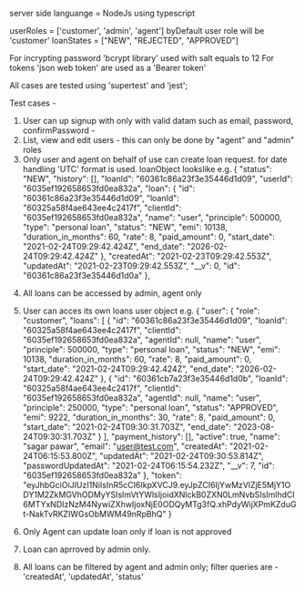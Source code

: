 server side languange = NodeJs using typescript

userRoles = ['customer', 'admin', 'agent']
byDefault user role will be 'customer'
loanStates = ["NEW", "REJECTED", "APPROVED"]

For incrypting password 'bcrypt library' used with salt equals to 12
For tokens 'json web token' are used as a 'Bearer token'

All cases are tested using 'supertest' and 'jest';

Test cases -

1. User can up signup with only with valid datam such as email, password, confirmPassword -
2. List, view and edit users - this can only be done by "agent" and "admin" roles
3. Only user and agent on behalf of use can create loan request.
   for date handling 'UTC' format is used.
   loanObject lookslike
   e.g.
   {
   "status": "NEW",
   "history": [],
   "loanId": "60361c86a23f3e35446d1d09",
   "userId": "6035ef192658653fd0ea832a",
   "loan": {
   "id": "60361c86a23f3e35446d1d09",
   "loanId": "60325a58f4ae643ee4c2417f",
   "clientId": "6035ef192658653fd0ea832a",
   "name": "user",
   "principle": 500000,
   "type": "personal loan",
   "status": "NEW",
   "emi": 10138,
   "duration_in_months": 60,
   "rate": 8,
   "paid_amount": 0,
   "start_date": "2021-02-24T09:29:42.424Z",
   "end_date": "2026-02-24T09:29:42.424Z"
   },
   "createdAt": "2021-02-23T09:29:42.553Z",
   "updatedAt": "2021-02-23T09:29:42.553Z",
   "\_\_v": 0,
   "id": "60361c86a23f3e35446d1d0a"
   },

4) All loans can be accessed by admin, agent only
5) User can acces its own loans
   user object
   e.g.
   {
   "user": {
   "role": "customer",
   "loans": [
   {
   "id": "60361c86a23f3e35446d1d09",
   "loanId": "60325a58f4ae643ee4c2417f",
   "clientId": "6035ef192658653fd0ea832a",
   "agentId": null,
   "name": "user",
   "principle": 500000,
   "type": "personal loan",
   "status": "NEW",
   "emi": 10138,
   "duration_in_months": 60,
   "rate": 8,
   "paid_amount": 0,
   "start_date": "2021-02-24T09:29:42.424Z",
   "end_date": "2026-02-24T09:29:42.424Z"
   },
   {
   "id": "60361cb7a23f3e35446d1d0b",
   "loanId": "60325a58f4ae643ee4c2417f",
   "clientId": "6035ef192658653fd0ea832a",
   "agentId": null,
   "name": "user",
   "principle": 250000,
   "type": "personal loan",
   "status": "APPROVED",
   "emi": 9222,
   "duration_in_months": 30,
   "rate": 8,
   "paid_amount": 0,
   "start_date": "2021-02-24T09:30:31.703Z",
   "end_date": "2023-08-24T09:30:31.703Z"
   }
   ],
   "payment_history": [],
   "active": true,
   "name": "sagar pawar",
   "email": "user@test.com",
   "createdAt": "2021-02-24T06:15:53.800Z",
   "updatedAt": "2021-02-24T09:30:53.814Z",
   "passwordUpdatedAt": "2021-02-24T06:15:54.232Z",
   "\_\_v": 7,
   "id": "6035ef192658653fd0ea832a"
   },
   "token": "eyJhbGciOiJIUzI1NiIsInR5cCI6IkpXVCJ9.eyJpZCI6IjYwMzVlZjE5MjY1ODY1M2ZkMGVhODMyYSIsImVtYWlsIjoidXNlckB0ZXN0LmNvbSIsImlhdCI6MTYxNDIzNzM4NywiZXhwIjoxNjE0ODQyMTg3fQ.xhPdyWijXPmKZduGt-NakTvRKZIWGsObMWM49nRpBhQ"
   }

6) Only Agent can update loan only if loan is not approved
7) Loan can aprroved by admin only.
8) All loans can be filtered by agent and admin only;
   filter queries are - 'createdAt', 'updatedAt', 'status'
